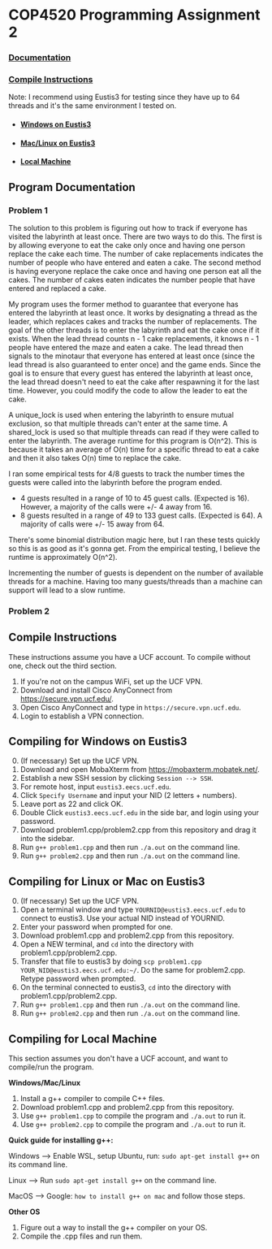 # COP4520 Programming Assignment 2

### [Documentation](#Program-Documentation)

### [Compile Instructions](#Compile-Instructions)
Note: I recommend using Eustis3 for testing since they have up to 64 threads and it's the same environment I tested on.
- #### [Windows on Eustis3](#Compiling-for-Windows-on-Eustis3)
- #### [Mac/Linux on Eustis3](#Compiling-for-Linux-or-Mac-on-Eustis3)
- #### [Local Machine](#Compiling-for-Local-Machine)


## Program Documentation
### Problem 1
The solution to this problem is figuring out how to track if everyone has visited the labyrinth at least once.
There are two ways to do this. The first is by allowing everyone to eat the cake only once and having one person replace the cake each time.
The number of cake replacements indicates the number of people who have entered and eaten a cake.
The second method is having everyone replace the cake once and having one person eat all the cakes.
The number of cakes eaten indicates the number people that have entered and replaced a cake.

My program uses the former method to guarantee that everyone has entered the labyrinth at least once.
It works by designating a thread as the leader, which replaces cakes and tracks the number of replacements.
The goal of the other threads is to enter the labyrinth and eat the cake once if it exists.
When the lead thread counts n - 1 cake replacements, it knows n - 1 people have entered the maze and eaten a cake.
The lead thread then signals to the minotaur that everyone has entered at least once (since the lead thread is also guaranteed to enter once) and the game ends.
Since the goal is to ensure that every guest has entered the labyrinth at least once, the lead thread doesn't need to eat the cake after respawning it for the last time.
However, you could modify the code to allow the leader to eat the cake.

A unique_lock is used when entering the labyrinth to ensure mutual exclusion, so that multiple threads can't enter at the same time.
A shared_lock is used so that multiple threads can read if they were called to enter the labyrinth.
The average runtime for this program is O(n^2).
This is because it takes an average of O(n) time for a specific thread to eat a cake and then it also takes O(n) time to replace the cake.

I ran some empirical tests for 4/8 guests to track the number times the guests were called into the labyrinth before the program ended.
- 4 guests resulted in a range of 10 to 45 guest calls. (Expected is 16). However, a majority of the calls were +/- 4 away from 16.
- 8 guests resulted in a range of 49 to 133 guest calls. (Expected is 64). A majority of calls were +/- 15 away from 64.

There's some binomial distribution magic here, but I ran these tests quickly so this is as good as it's gonna get.
From the empirical testing, I believe the runtime is approximately O(n^2).

Incrementing the number of guests is dependent on the number of available threads for a machine.
Having too many guests/threads than a machine can support will lead to a slow runtime.

### Problem 2


## Compile Instructions
These instructions assume you have a UCF account. To compile without one, check out the third section.

1. If you're not on the campus WiFi, set up the UCF VPN.
2. Download and install Cisco AnyConnect from https://secure.vpn.ucf.edu/.
3. Open Cisco AnyConnect and type in `https://secure.vpn.ucf.edu`.
4. Login to establish a VPN connection.


## Compiling for Windows on Eustis3

0. (If necessary) Set up the UCF VPN.
1. Download and open MobaXterm from https://mobaxterm.mobatek.net/.
2. Establish a new SSH session by clicking `Session --> SSH`.
3. For remote host, input `eustis3.eecs.ucf.edu`.
4. Click `Specify Username` and input your NID (2 letters + numbers).
5. Leave port as 22 and click OK.
6. Double Click `eustis3.eecs.ucf.edu` in the side bar, and login using your password.
7. Download problem1.cpp/problem2.cpp from this repository and drag it into the sidebar.
8. Run `g++ problem1.cpp` and then run `./a.out` on the command line.
9. Run `g++ problem2.cpp` and then run `./a.out` on the command line.



## Compiling for Linux or Mac on Eustis3

0. (If necessary) Set up the UCF VPN.
1. Open a terminal window and type `YOURNID@eustis3.eecs.ucf.edu` to connect to eustis3. Use your actual NID instead of YOURNID.
2. Enter your password when prompted for one.
3. Download problem1.cpp and problem2.cpp from this repository.
4. Open a NEW terminal, and `cd` into the directory with problem1.cpp/problem2.cpp.
5. Transfer that file to eustis3 by doing `scp problem1.cpp YOUR_NID@eustis3.eecs.ucf.edu:~/`. Do the same for problem2.cpp. Retype password when prompted.
6. On the terminal connected to eustis3, `cd` into the directory with problem1.cpp/problem2.cpp.
7. Run `g++ problem1.cpp` and then run `./a.out` on the command line.
8. Run `g++ problem2.cpp` and then run `./a.out` on the command line.


## Compiling for Local Machine
This section assumes you don't have a UCF account, and want to compile/run the program.

**Windows/Mac/Linux**
1. Install a g++ compiler to compile C++ files.
2. Download problem1.cpp and problem2.cpp from this repository.
3. Use `g++ problem1.cpp` to compile the program and `./a.out` to run it.
4. Use `g++ problem2.cpp` to compile the program and `./a.out` to run it.

**Quick guide for installing g++:**

Windows --> Enable WSL, setup Ubuntu, run: `sudo apt-get install g++` on its command line.

Linux --> Run `sudo apt-get install g++` on the command line.

MacOS --> Google: `how to install g++ on mac` and follow those steps.


**Other OS**
1. Figure out a way to install the g++ compiler on your OS.
2. Compile the .cpp files and run them.
